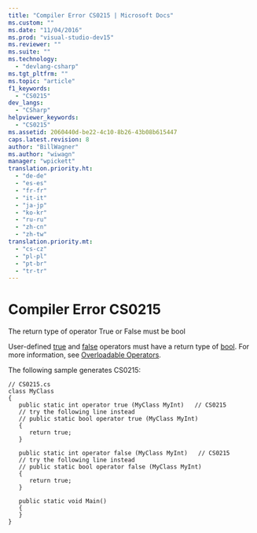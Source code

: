 ```yaml
---
title: "Compiler Error CS0215 | Microsoft Docs"
ms.custom: ""
ms.date: "11/04/2016"
ms.prod: "visual-studio-dev15"
ms.reviewer: ""
ms.suite: ""
ms.technology: 
  - "devlang-csharp"
ms.tgt_pltfrm: ""
ms.topic: "article"
f1_keywords: 
  - "CS0215"
dev_langs: 
  - "CSharp"
helpviewer_keywords: 
  - "CS0215"
ms.assetid: 2060440d-be22-4c10-8b26-43b08b615447
caps.latest.revision: 8
author: "BillWagner"
ms.author: "wiwagn"
manager: "wpickett"
translation.priority.ht: 
  - "de-de"
  - "es-es"
  - "fr-fr"
  - "it-it"
  - "ja-jp"
  - "ko-kr"
  - "ru-ru"
  - "zh-cn"
  - "zh-tw"
translation.priority.mt: 
  - "cs-cz"
  - "pl-pl"
  - "pt-br"
  - "tr-tr"
---
```

# Compiler Error CS0215
The return type of operator True or False must be bool  
  
 User-defined [true](/dotnet/csharp/language-reference/keywords/true) and [false](/dotnet/csharp/language-reference/keywords/false) operators must have a return type of [bool](/dotnet/csharp/language-reference/keywords/bool). For more information, see [Overloadable Operators](/dotnet/csharp/programming-guide/statements-expressions-operators/overloadable-operators).  
  
 The following sample generates CS0215:  
  
```  
// CS0215.cs  
class MyClass  
{  
   public static int operator true (MyClass MyInt)   // CS0215  
   // try the following line instead  
   // public static bool operator true (MyClass MyInt)  
   {  
      return true;  
   }  
  
   public static int operator false (MyClass MyInt)   // CS0215  
   // try the following line instead  
   // public static bool operator false (MyClass MyInt)  
   {  
      return true;  
   }  
  
   public static void Main()  
   {  
   }  
}  
```